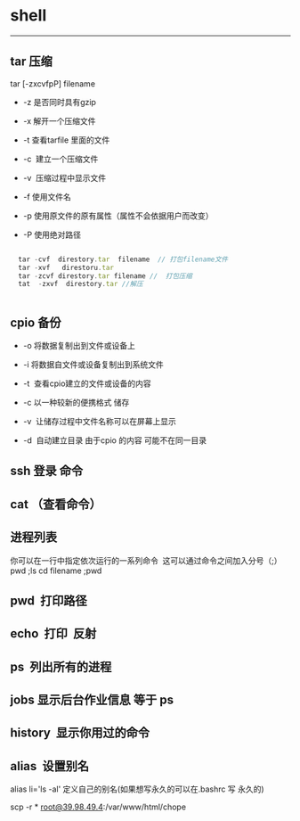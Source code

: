  # shell
 ----------
 ## tar 压缩
 
 tar [-zxcvfpP] filename 
 
 + -z  是否同时具有gzip 
 
 + -x  解开一个压缩文件 
 
 + -t  查看tarfile 里面的文件 
 
 + -c  建立一个压缩文件 
 
 + -v  压缩过程中显示文件  
 
 + -f  使用文件名 
 
 + -p  使用原文件的原有属性（属性不会依据用户而改变）
 
 + -P  使用绝对路径 
 
  ```js
 
   tar -cvf  direstory.tar  filename  // 打包filename文件
    tar -xvf   direstoru.tar  
   tar -zcvf direstory.tar filename //  打包压缩 
   tat  -zxvf  direstory.tar //解压
   
   ```
 
## cpio 备份

+  -o 将数据复制出到文件或设备上

+  -i 将数据自文件或设备复制出到系统文件

+  -t  查看cpio建立的文件或设备的内容

+  -c  以一种较新的便携格式 储存

+  -v  让储存过程中文件名称可以在屏幕上显示 

+  -d  自动建立目录 由于cpio 的内容 可能不在同一目录

## ssh 登录 命令 

## cat  （查看命令）

## 进程列表 
你可以在一行中指定依次运行的一系列命令  这可以通过命令之间加入分号（;）
pwd ;ls  cd filename ;pwd  


## pwd  打印路径 
  
## echo  打印  反射 

## ps  列出所有的进程

## jobs 显示后台作业信息 等于 ps 

## history  显示你用过的命令

## alias  设置别名 

alias li='ls -al' 定义自己的别名(如果想写永久的可以在.bashrc  写 永久的)

scp -r * root@39.98.49.4:/var/www/html/chope

